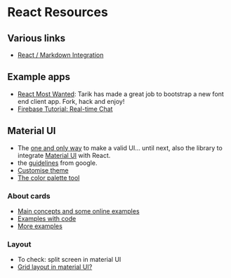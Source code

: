 # React Resources

## Various links

- [React / Markdown Integration](https://github.com/rexxars/react-markdown/)

## Example apps 

- [React Most Wanted](): Tarik has made a great job to bootstrap a new font end client app. Fork, hack and enjoy!
- [Firebase Tutorial: Real-time Chat](https://www.raywenderlich.com/140836/firebase-tutorial-real-time-chat-2)


## Material UI

- The [one and only way](https://github.com/mui-org/material-ui) to make a valid UI... until next, also the library to integrate [Material UI]() with React.
- the [guidelines](https://material.io/guidelines) from google.
- [Customise theme](http://www.material-ui.com/#/customization/themes)
- [The color palette tool](https://material.io/color/#!/?view.left=0&view.right=0&primary.color=2E7D32&secondary.color=0D47A1)


### About cards

- [Main concepts and some online examples](https://material.io/guidelines/components/cards.html) 
- [Examples with code](http://www.material-ui.com/#/components/card) 
- [More examples](http://bashooka.com/coding/cool-css-card-ui-examples/)

### Layout

- To check: split screen in material UI 
- [Grid layout in material UI?](https://stackoverflow.com/questions/33671469/material-ui-and-grid-system)
